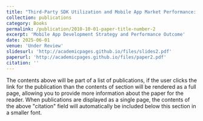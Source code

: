 ```yaml
---
title: "Third-Party SDK Utilization and Mobile App Market Performance: An Empirical Study from the Boundary-Spanning Perspective"
collection: publications
category: Books
permalink: /publication/2010-10-01-paper-title-number-2
excerpt: 'Mobile App Development Strategy and Performance Outcome'
date: 2025-06-01
venue: 'Under Review'
slidesurl: 'http://academicpages.github.io/files/slides2.pdf'
paperurl: 'http://academicpages.github.io/files/paper2.pdf'
citation: ''
---
```


The contents above will be part of a list of publications, if the user clicks the link for the publication than the contents of section will be rendered as a full page, allowing you to provide more information about the paper for the reader. When publications are displayed as a single page, the contents of the above "citation" field will automatically be included below this section in a smaller font.
